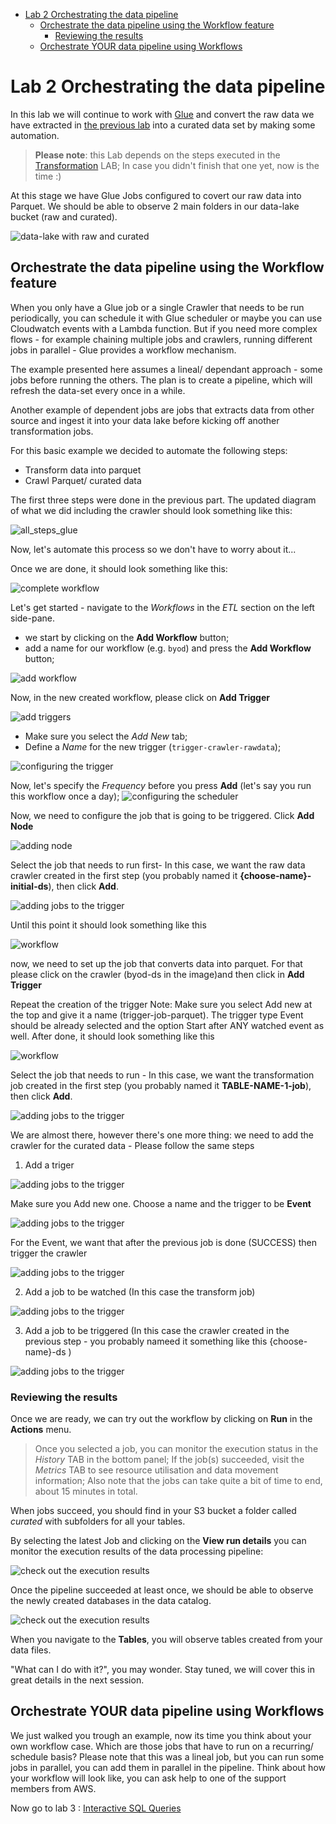 - [Lab 2 Orchestrating the data pipeline](#Lab-2-Orchestrating-the-data-pipeline)
  - [Orchestrate the data pipeline using the Workflow feature](#Orchestrate-the-data-pipeline-using-the-Workflow-feature)
    - [Reviewing the results](#Reviewing-the-results)
  - [Orchestrate YOUR data pipeline using Workflows](#Orchestrate-YOUR-data-pipeline-using-Workflows)
# Lab 2 Orchestrating the data pipeline

In this lab we will continue to work with [Glue](https://aws.amazon.com/glue/) and convert the raw data we have extracted in [the previous lab](../01_ingestion_with_glue/ingestion_with_glue.md) into a curated data set by making some automation.

> **Please note**: this Lab depends on the steps executed in the [Transformation](../01_ingestion_with_glue/ingestion_with_glue.md) LAB;
> In case you didn't finish that one yet, now is the time :)

At this stage we have Glue Jobs configured to covert our raw data into Parquet. We should be able to observe 2 main folders in our data-lake bucket (raw and curated).

![data-lake with raw and curated](./img/orchestration/s3_raw_and_curated.png)

## Orchestrate the data pipeline using the Workflow feature

When you only have a Glue job or a single Crawler that needs to be run periodically, you can schedule it with Glue scheduler or maybe you can use Cloudwatch events with a Lambda function. But if you need more complex flows - for example chaining multiple jobs and crawlers, running different jobs in parallel - Glue provides a workflow mechanism.

The example presented here assumes a lineal/ dependant approach - some jobs before running the others. The plan is to create a pipeline, which will refresh the data-set every once in a while.

Another example of dependent jobs are jobs that extracts data from other source and ingest it into your data lake before kicking off another transformation jobs.

For this basic example we decided to automate the following steps:

* Transform data into parquet
* Crawl Parquet/ curated data

The first three steps were done in the previous part. The updated diagram of what we did including the crawler should look something like this:

![all_steps_glue](./img/orchestration/all_steps_glue2.png)

Now, let's automate this process so we don't have to worry about it...

Once we are done, it should look something like this:

![complete workflow](./img/orchestration/workflow_complete2.png)

Let's get started - navigate to the *Workflows* in the *ETL* section on the left side-pane.

* we start by clicking on the **Add Workflow** button;
* add a name for our workflow (e.g. `byod`) and press the **Add Workflow** button;

![add workflow](./img/orchestration/wf1.png)

Now, in the new created workflow, please click on **Add Trigger**

![add triggers](./img/orchestration/wf2.png)

* Make sure you select the *Add New* tab;
* Define a *Name* for the new trigger (`trigger-crawler-rawdata`);

![configuring the trigger](./img/orchestration/2-1.png)

Now, let's specify the *Frequency* before you press **Add** (let's say you run this workflow once a day);
![configuring the scheduler](./img/orchestration/wf3-1.png)

Now, we need to configure the job that is going to be triggered. Click **Add Node**

![adding node](./img/orchestration/addcrawler-trigger.png)

Select the job that needs to run first- In this case, we want the raw data crawler created in the first step (you probably named it **{choose-name}-initial-ds**), then click **Add**.

![adding jobs to the trigger](./img/orchestration/wf51.png)

Until this point it should look something like this 

![workflow](./img/orchestration/workflow61.png)

now, we need to set up the job that converts data into parquet. For that please click on the crawler (byod-ds in the image)and then click in **Add Trigger**

Repeat the creation of the trigger
Note: Make sure you select Add new at the top and give it a name (trigger-job-parquet). The trigger type Event should be already selected and the option Start after ANY watched event as well. After done, it should look something like this

![workflow](./img/orchestration/workflow71.png)

Select the job that needs to run - In this case, we want the transformation job created in the first step (you probably named it **TABLE-NAME-1-job**), then click **Add**.

![adding jobs to the trigger](./img/orchestration/wf5.png)

We are almost there, however there's one more thing: we need to add the crawler for the curated data - Please follow the same steps

1. Add a triger

![adding jobs to the trigger](./img/orchestration/wf6.png)

Make sure you Add new one. Choose a name and the trigger to be **Event**

![adding jobs to the trigger](./img/orchestration/wf7.png)

For the Event, we want that after the previous job is done (SUCCESS) then trigger the crawler

![adding jobs to the trigger](./img/orchestration/wf8.png)

2. Add a job to be watched (In this case the transform job)

![adding jobs to the trigger](./img/orchestration/wf9.png)

3. Add a job to be triggered (In this case the crawler created in the previous step - you probably nameed it something like this {choose-name}-ds )

![adding jobs to the trigger](./img/orchestration/wf51.png)

### Reviewing the results

Once we are ready, we can try out the workflow by clicking on **Run** in the **Actions** menu.

> Once you selected a job, you can monitor the execution status in the *History* TAB in the bottom panel; If the job(s) succeeded, visit the *Metrics* TAB to see resource utilisation and data movement information; Also note that the jobs can take quite a bit of time to end, about 15 minutes in total.

When jobs succeed, you should find in your S3 bucket a folder called *curated* with subfolders for all your tables.

By selecting the latest Job and clicking on the **View run details** you can monitor the execution results of the data processing pipeline:

![check out the execution results](./img/orchestration/wf-observe1.png)

Once the pipeline succeeded at least once, we should be able to observe the newly created databases in the data catalog.

![check out the execution results](./img/orchestration/dc-1.png)

When you navigate to the **Tables**, you will observe tables created from your data files.

"What can I do with it?", you may wonder. Stay tuned, we will cover this in great details in the next session.

## Orchestrate YOUR data pipeline using Workflows

We just walked you trough an example, now its time you think about your own workflow case. Which are those jobs that have to run on a recurring/ schedule basis? 
Please note that this was a lineal job, but you can run some jobs in parallel, you can add them in parallel in the pipeline.
Think about how your workflow will look like, you can ask help to one of the support members from AWS.

Now go to lab 3 : [Interactive SQL Queries](../03_interactive_sql_queries/main.md)

